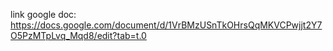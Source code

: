 link google doc: https://docs.google.com/document/d/1VrBMzUSnTkOHrsQqMKVCPwjjt2Y7O5PzMTpLvq_Mqd8/edit?tab=t.0